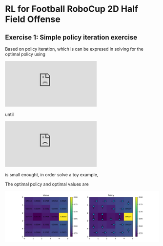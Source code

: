 # RL for Football RoboCup 2D Half Field Offense

## Exercise 1: Simple policy iteration exercise

Based on policy iteration, which is can be expresed in solving for the optimal policy using

![eq1](https://latex.codecogs.com/gif.latex?V%28s%29%20%5Cleftarrow%20%5Cmax%20%5Csum_%7Bs%27%2Cr%7Dp%28s%27%2Cr%7Cs%2C%5Cpi%28s%29%29%5Cleft%5Br&plus;%5Cgamma%20V%28s%27%29%20%5Cright%5D)
<!---- V(s) \left \max \sum_{s',r}p(s',r|s,\pi(s))\left[r+\gamma V(s') \right] --->
until 

![eq2](https://latex.codecogs.com/gif.latex?%24%5CDelta%20%5Cleftarrow%20%5Cmax%28%5CDelta%2C%20%7Cv-V%28s%29%7C%29%24)

is small enought, in order solve a toy example, 

The optimal policy and optimal values are

![sol](Exercise1/img/exc1.png)
